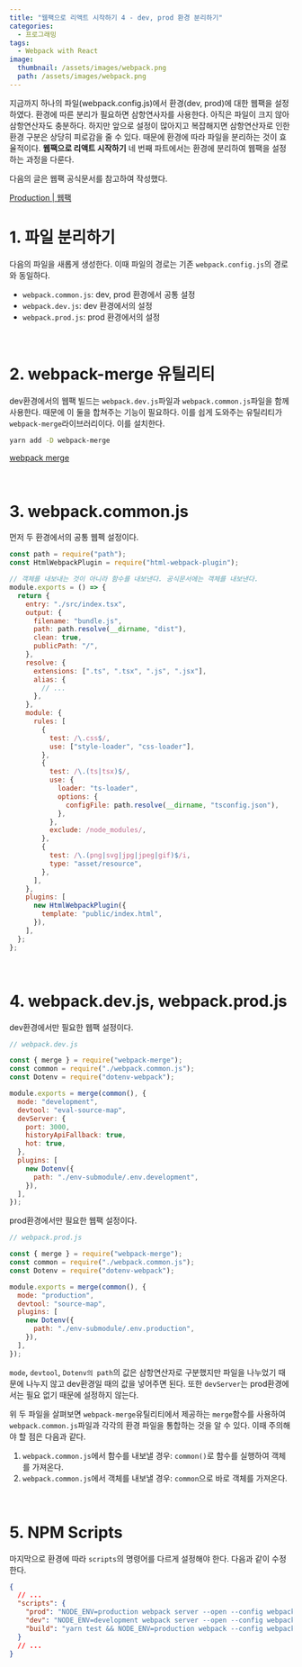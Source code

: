 ```yaml
---
title: "웹팩으로 리액트 시작하기 4 - dev, prod 환경 분리하기"
categories:
  - 프로그래밍
tags:
  - Webpack with React
image:
  thumbnail: /assets/images/webpack.png
  path: /assets/images/webpack.png
---
```


지금까지 하나의 파일(webpack.config.js)에서 환경(dev, prod)에 대한 웹팩을 설정하였다. 환경에 따른 분리가 필요하면 삼항연사자를 사용한다. 아직은 파일이 크지 않아 삼항연산자도 충분하다. 하지만 앞으로 설정이 많아지고 복잡해지면 삼항연산자로 인한 환경 구분은 상당히 피로감을 줄 수 있다. 때문에 환경에 따라 파일을 분리하는 것이 효율적이다. **웹팩으로 리액트 시작하기** 네 번째 파트에서는 환경에 분리하여 웹팩을 설정하는 과정을 다룬다.

다음의 글은 웹팩 공식문서를 참고하여 작성했다.

<a href="https://webpack.kr/guides/production/" target="blank">Production | 웹팩</a>

# 1. 파일 분리하기

다음의 파일을 새롭게 생성한다. 이때 파일의 경로는 기존 `webpack.config.js`의 경로와 동일하다.

- `webpack.common.js`: dev, prod 환경에서 공통 설정
- `webpack.dev.js`: dev 환경에서의 설정
- `webpack.prod.js`: prod 환경에서의 설정

<br/>

# 2. webpack-merge 유틸리티

dev환경에서의 웹팩 빌드는 `webpack.dev.js`파일과 `webpack.common.js`파일을 함께 사용한다. 때문에 이 둘을 합쳐주는 기능이 필요하다. 이를 쉽게 도와주는 유틸리티가 `webpack-merge`라이브러리이다. 이를 설치한다.

```bash
yarn add -D webpack-merge
```

<a href="https://github.com/survivejs/webpack-merge" target="blank">webpack merge</a>

<br/>

# 3. webpack.common.js

먼저 두 환경에서의 공통 웹펙 설정이다.

```jsx
const path = require("path");
const HtmlWebpackPlugin = require("html-webpack-plugin");

// 객체를 내보내는 것이 아니라 함수를 내보낸다. 공식문서에는 객체를 내보낸다.
module.exports = () => {
  return {
    entry: "./src/index.tsx",
    output: {
      filename: "bundle.js",
      path: path.resolve(__dirname, "dist"),
      clean: true,
      publicPath: "/",
    },
    resolve: {
      extensions: [".ts", ".tsx", ".js", ".jsx"],
      alias: {
        // ...
      },
    },
    module: {
      rules: [
        {
          test: /\.css$/,
          use: ["style-loader", "css-loader"],
        },
        {
          test: /\.(ts|tsx)$/,
          use: {
            loader: "ts-loader",
            options: {
              configFile: path.resolve(__dirname, "tsconfig.json"),
            },
          },
          exclude: /node_modules/,
        },
        {
          test: /\.(png|svg|jpg|jpeg|gif)$/i,
          type: "asset/resource",
        },
      ],
    },
    plugins: [
      new HtmlWebpackPlugin({
        template: "public/index.html",
      }),
    ],
  };
};
```

<br/>

# 4. webpack.dev.js, webpack.prod.js

dev환경에서만 필요한 웹팩 설정이다.

```jsx
// webpack.dev.js

const { merge } = require("webpack-merge");
const common = require("./webpack.common.js");
const Dotenv = require("dotenv-webpack");

module.exports = merge(common(), {
  mode: "development",
  devtool: "eval-source-map",
  devServer: {
    port: 3000,
    historyApiFallback: true,
    hot: true,
  },
  plugins: [
    new Dotenv({
      path: "./env-submodule/.env.development",
    }),
  ],
});
```

prod환경에서만 필요한 웹팩 설정이다.

```jsx
// webpack.prod.js

const { merge } = require("webpack-merge");
const common = require("./webpack.common.js");
const Dotenv = require("dotenv-webpack");

module.exports = merge(common(), {
  mode: "production",
  devtool: "source-map",
  plugins: [
    new Dotenv({
      path: "./env-submodule/.env.production",
    }),
  ],
});
```

`mode`, `devtool`, `Dotenv의 path`의 값은 삼항연산자로 구분했지만 파일을 나누었기 때문에 나누지 않고 dev환경일 때의 값을 넣어주면 된다. 또한 `devServer`는 prod환경에서는 필요 없기 때문에 설정하지 않는다.

위 두 파일을 살펴보면 `webpack-merge`유틸리티에서 제공하는 `merge`함수를 사용하여 `webpack.common.js`파일과 각각의 환경 파일을 통합하는 것을 알 수 있다. 이때 주의해야 할 점은 다음과 같다.

1. `webpack.common.js`에서 함수를 내보낼 경우: `common()`로 함수를 실행하여 객체를 가져온다.
2. `webpack.common.js`에서 객체를 내보낼 경우: `common`으로 바로 객체를 가져온다.

<br/>

# 5. NPM Scripts

마지막으로 환경에 따라 `scripts`의 명령어를 다르게 설정해야 한다. 다음과 같이 수정한다.

```json
{
  // ...
  "scripts": {
    "prod": "NODE_ENV=production webpack server --open --config webpack.prod.js",
    "dev": "NODE_ENV=development webpack server --open --config webpack.dev.js",
    "build": "yarn test && NODE_ENV=production webpack --config webpack.prod.js"
  }
  // ...
}
```
